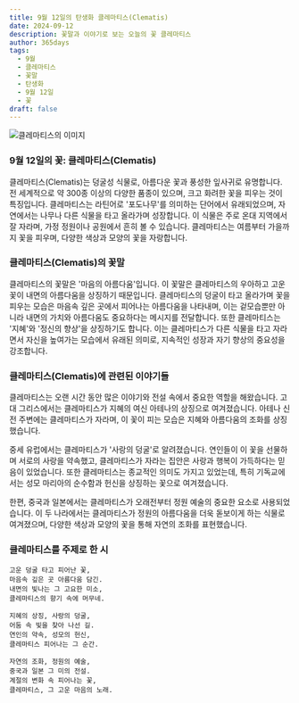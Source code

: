 ```yaml
---
title: 9월 12일의 탄생화 클레마티스(Clematis)
date: 2024-09-12
description: 꽃말과 이야기로 보는 오늘의 꽃 클레마티스
author: 365days
tags:
  - 9월
  - 클레마티스
  - 꽃말
  - 탄생화
  - 9월 12일
  - 꽃
draft: false
---
```


![클레마티스의 이미지](https://cdn.pixabay.com/photo/2019/05/29/23/48/ville-de-lyon-4238823_640.jpg#center)


### 9월 12일의 꽃: 클레마티스(Clematis)

클레마티스(Clematis)는 덩굴성 식물로, 아름다운 꽃과 풍성한 잎사귀로 유명합니다. 전 세계적으로 약 300종 이상의 다양한 품종이 있으며, 크고 화려한 꽃을 피우는 것이 특징입니다. 클레마티스는 라틴어로 '포도나무'를 의미하는 단어에서 유래되었으며, 자연에서는 나무나 다른 식물을 타고 올라가며 성장합니다. 이 식물은 주로 온대 지역에서 잘 자라며, 가정 정원이나 공원에서 흔히 볼 수 있습니다. 클레마티스는 여름부터 가을까지 꽃을 피우며, 다양한 색상과 모양의 꽃을 자랑합니다.

### 클레마티스(Clematis)의 꽃말

클레마티스의 꽃말은 '마음의 아름다움'입니다. 이 꽃말은 클레마티스의 우아하고 고운 꽃이 내면의 아름다움을 상징하기 때문입니다. 클레마티스의 덩굴이 타고 올라가며 꽃을 피우는 모습은 마음속 깊은 곳에서 피어나는 아름다움을 나타내며, 이는 겉모습뿐만 아니라 내면의 가치와 아름다움도 중요하다는 메시지를 전달합니다. 또한 클레마티스는 '지혜'와 '정신의 향상'을 상징하기도 합니다. 이는 클레마티스가 다른 식물을 타고 자라면서 자신을 높여가는 모습에서 유래된 의미로, 지속적인 성장과 자기 향상의 중요성을 강조합니다.

### 클레마티스(Clematis)에 관련된 이야기들

클레마티스는 오랜 시간 동안 많은 이야기와 전설 속에서 중요한 역할을 해왔습니다. 고대 그리스에서는 클레마티스가 지혜의 여신 아테나의 상징으로 여겨졌습니다. 아테나 신전 주변에는 클레마티스가 자라며, 이 꽃이 피는 모습은 지혜와 아름다움의 조화를 상징했습니다.

중세 유럽에서는 클레마티스가 '사랑의 덩굴'로 알려졌습니다. 연인들이 이 꽃을 선물하며 서로의 사랑을 약속했고, 클레마티스가 자라는 집안은 사랑과 행복이 가득하다는 믿음이 있었습니다. 또한 클레마티스는 종교적인 의미도 가지고 있었는데, 특히 기독교에서는 성모 마리아의 순수함과 헌신을 상징하는 꽃으로 여겨졌습니다.

한편, 중국과 일본에서는 클레마티스가 오래전부터 정원 예술의 중요한 요소로 사용되었습니다. 이 두 나라에서는 클레마티스가 정원의 아름다움을 더욱 돋보이게 하는 식물로 여겨졌으며, 다양한 색상과 모양의 꽃을 통해 자연의 조화를 표현했습니다.

### 클레마티스를 주제로 한 시

	고운 덩굴 타고 피어난 꽃,
	마음속 깊은 곳 아름다움 담긴.
	내면의 빛나는 그 고요한 미소,
	클레마티스의 향기 속에 머무네.
	
	지혜의 상징, 사랑의 덩굴,
	어둠 속 빛을 찾아 나선 길.
	연인의 약속, 성모의 헌신,
	클레마티스 피어나는 그 순간.
	
	자연의 조화, 정원의 예술,
	중국과 일본 그 미의 전설.
	계절의 변화 속 피어나는 꽃,
	클레마티스, 그 고운 마음의 노래.

